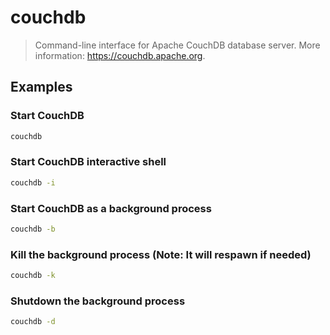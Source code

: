 # couchdb

> Command-line interface for Apache CouchDB database server. More information: <https://couchdb.apache.org>.

## Examples

### Start CouchDB

```bash
couchdb
```

### Start CouchDB interactive shell

```bash
couchdb -i
```

### Start CouchDB as a background process

```bash
couchdb -b
```

### Kill the background process (Note: It will respawn if needed)

```bash
couchdb -k
```

### Shutdown the background process

```bash
couchdb -d
```
